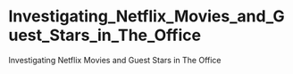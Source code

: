 # Investigating_Netflix_Movies_and_Guest_Stars_in_The_Office
Investigating Netflix Movies and Guest Stars in The Office
